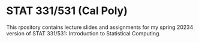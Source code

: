 # STAT 331/531 (Cal Poly)

This rpository contains lecture slides and assignments for my spring 20234 version of STAT 331/531: Introduction to Statistical Computing.
